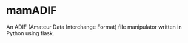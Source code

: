 # mamADIF
An ADIF (Amateur Data Interchange Format) file manipulator written in Python using flask.
